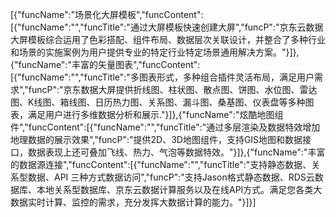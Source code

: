 [{"funcName":"场景化大屏模板","funcContent":[{"funcName":"","funcTitle":"通过大屏模板快速创建大屏","funcP":"京东云数据大屏模板综合运用了色彩搭配、组件布局、数据层次关联设计，并整合了多种行业和场景的实施案例为用户提供专业的特定行业特定场景通用解决方案。"}]},{"funcName":"丰富的矢量图表","funcContent":[{"funcName":"","funcTitle":"多图表形式，多种组合插件灵活布局，满足用户需求","funcP":"京东数据大屏提供折线图、柱状图、散点图、饼图、水位图、雷达图、K线图、箱线图、日历热力图、关系图、漏斗图、桑基图、仪表盘等多种图表，满足用户进行多维数据分析和展示."}]},{"funcName":"炫酷地图组件","funcContent":[{"funcName":"","funcTitle":"通过多层渲染及数据特效增加地理数据的展示效果","funcP":"提供2D、3D地图组件，支持GIS地图和数据接口，数据表现上还可叠加飞线、热力、气泡等数据特效。"}]},{"funcName":"丰富的数据源连接","funcContent":[{"funcName":"","funcTitle":"支持静态数据、关系型数据、API 三种方式数据访问","funcP":"支持Jason格式静态数据、RDS云数据库、本地关系型数据库、京东云数据计算服务以及在线API方式。满足您各类大数据实时计算、监控的需求，充分发挥大数据计算的能力。"}]}]